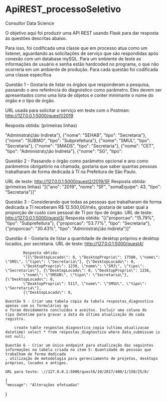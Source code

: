 # ApiREST_processoSeletivo
Consultor Data Science



O objetivo aqui foi produzir uma API REST usando Flask para dar resposta as  questões descritas abaixo.

Para isso, foi codificada uma classe que em processo atua como um listener, aguardando as solicitações de serviço que são respondidas após conexão com um database mySQL. Para um 
smbiente de teste as informações de usuário e senha estão hardcoded no programa, o que não ocorreria em um ambiente de produção. Para cada questão foi codificada uma classe específica

Questão 1 - Gostaria de listar os órgãos que responderam a pesquisa, passando o ano referência do diagnóstico como parâmetro.
 Eles devem ser apresentados como uma lista de objetos e conter minimante o nome do órgão e o tipo de órgão.
 
 URL usada para solicitar o serviço em teste com o Postman: http://127.0.0.1:5000/quest1/2019
 
 Resposta obtida: (primeiras linhas)
 
 "Administra\ç\ão Indireta\"}, {\"nome\": \"SEHAB\", \"tipo\": \"Secretaria\"},
 {\"nome\": \"SUBMO\", \"tipo\": \"Subprefeitura\"}, {\"nome\": \"SMUL\", \"tipo\": \"Secretaria\"},
 {\"nome\": \"SMADS\", \"tipo\": \"Secretaria\"}, {\"nome\": \"CET\", \"tipo\": \"Administra\ç\ão Indireta\"},
 {\"nome\": \"SG\", \"tipo\": 
 
 Questão 2 - Passando o órgão como parâmetro opcional e ano como parâmetros obrigatório na chamada, gostaria que
 saber quantas pessoas trabalharam de forma dedicada à TI na Prefeitura de São Paulo.
 
 URL de teste: http://127.0.0.1:5000/quest2/2019/SF
  Resposta obtida: (primeiras linhas)
  "[{\"ano\": \"2019\", \"nome\": \"SF\", \"somaEquipe\": 43, \"tipo\": \"Secretaria\"}]"
 
 Questão 3 - Considerando que todas as pessoas que trabalharam de forma dedicada a TI receberam R$ 12.500,00/mês,
			gostaria de saber qual a proporção de custo com pessoal de TI por tipo de órgão.
			URL de teste: http://127.0.0.1:5000/quest3/
			Resposta obtida:
			"[{\"proporcao\": \"15.79%\", \"tipo\": \"Subprefeitura\"}, {\"proporcao\": \"53.77%\", \"tipo\": \"Secretaria\"},
			{\"proporcao\": \"30.43%\", \"tipo\": \"Administra\ç\ão Indireta\"}]"

Questão 4 - Gostaria de listar a quantidade de desktop próprios e desktop locados, por secretaria. 
			URL de teste: http://127.0.0.1:5000/quest4/
			
			Resposta obtida:
			"[{\"DesktopLocado\": 0, \"DesktopProprio\": 17500, \"nome\": \"SMS\", \"tipo\": \"Secretaria\"}, {\"DesktopLocado\": 0,
			\"DesktopProprio\": 1239, \"nome\": \"SMJ\", \"tipo\": \"Secretaria\"}, {\"DesktopLocado\": 0, \"DesktopProprio\": 1236,
			\"nome\": \"SMSUB\", \"tipo\": \"Secretaria\"}, {\"DesktopLocado\": 0,
			\"DesktopProprio\": 5117, \"nome\": \"SMSU\", \"tipo\": \"Secretaria\"},
			{\"DesktopLocado\": 0, 
			
	Questão 5 - Criar uma tabela cópia da tabela respostas_diagnostico apenas com os formulários qu
	e foram devidamente concluídos e aceitos. Incluir uma coluna do
	tipo datetime para gravar a data de última atualização de cada registro.
	
		create table respostas_diagnostico_copia (ultima_atualizacao datetime) select * from respostas_diagnostico where data_submissao is not null;
		
	Questão 6 - Criar um único endpoint para atualização das seguintes informações na tabela criada no item 5: Quantidade de pessoas que trabalham de forma dedicada
	, utilização de metodologia para gerenciamento de projetos, desktops próprios, locados e antigos.
	
	URL para teste: ://127.0.0.1:5000/quest6/10/2017/400/1/150/25/8/
	
	{
    "message": "Alterações efetuadas"
}
	

